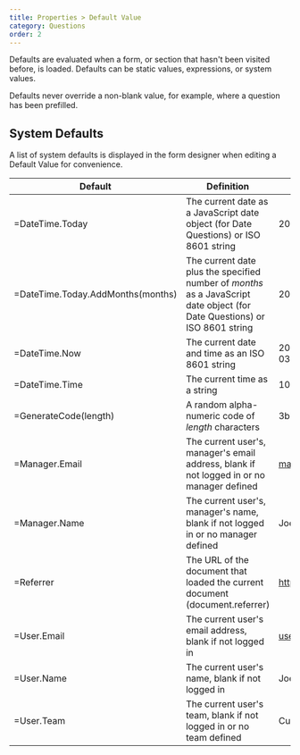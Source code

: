 ```yaml
---
title: Properties > Default Value
category: Questions
order: 2
---
```


Defaults are evaluated when a form, or section that hasn't been visited before, is loaded. Defaults can be static values, expressions, or system values.

Defaults never override a non-blank value, for example, where a question has been prefilled.

## System Defaults

A list of system defaults is displayed in the form designer when editing a Default Value for convenience.

|Default|Definition|Example|
|---|---|---|
|=DateTime.Today|The current date as a JavaScript date object (for Date Questions) or ISO 8601 string|2019-06-03|
|=DateTime.Today.AddMonths(months)|The current date plus the specified number of *months* as a JavaScript date object (for Date Questions) or ISO 8601 string|2019-09-03|
|=DateTime.Now|The current date and time as an ISO 8601 string|2019-06-03T10:30:00+12:00|
|=DateTime.Time|The current time as a string|10:30 am|
|=GenerateCode(length)|A random alpha-numeric code of *length* characters|3bb188a0|
|=Manager.Email|The current user's, manager's email address, blank if not logged in or no manager defined|manager@formsbyair.com|
|=Manager.Name|The current user's, manager's name, blank if not logged in or no manager defined|Joe Bloggs|
|=Referrer|The URL of the document that loaded the current document (document.referrer)|https://formsbyair.com|
|=User.Email|The current user's email address, blank if not logged in|user@formsbyair.com|
|=User.Name|The current user's name, blank if not logged in|Joe Bloggs|
|=User.Team|The current user's team, blank if not logged in or no team defined|Customer Service|